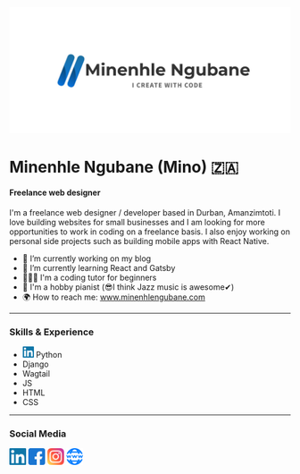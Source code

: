 ![I'm a freelance web designer](https://github.com/Minenhle-Ngubane/Minenhle-Ngubane/blob/main/githubBanner.png)

# Minenhle Ngubane (Mino) :south_africa:
#### Freelance web designer
I'm a freelance web designer / developer based in Durban, Amanzimtoti. I love building websites for small businesses and I am looking for more opportunities to work in coding on a freelance basis. I also enjoy working on personal side projects such as building mobile apps with React Native.

- 🔭 I’m currently working on my blog
- 🌱 I’m currently learning React and Gatsby
- 👨🏾‍🏫 I'm a coding tutor for beginners
- 🎹 I'm a hobby pianist (😎I think Jazz music is awesome✔)
- 🌍 How to reach me: www.minenhlengubane.com 
<hr/>

### Skills & Experience

- <img src='https://github.com/Minenhle-Ngubane/Minenhle-Ngubane/blob/main/linkedin-logo.svg' alt='linkedin' height='20'> Python
- Django
- Wagtail
- JS
- HTML
- CSS
<hr/>

### Social Media

[<img src='https://github.com/Minenhle-Ngubane/Minenhle-Ngubane/blob/main/linkedin-logo.svg' alt='linkedin' height='30'>](https://www.linkedin.com/in/https://www.linkedin.com/in/minenhle-ngubane-mino//)  [<img src='https://github.com/Minenhle-Ngubane/Minenhle-Ngubane/blob/main/facebook.svg' alt='facebook' height='30'>](https://www.facebook.com/https://www.facebook.com/groups/minenhlengubane)  [<img src='https://github.com/Minenhle-Ngubane/Minenhle-Ngubane/blob/main/instagram.svg' alt='instagram' height='30'>](https://www.instagram.com/https://www.instagram.com/minenhle__ngubane//)  [<img src='https://github.com/Minenhle-Ngubane/Minenhle-Ngubane/blob/main/world-wide-web.svg' alt='website' height='30'>](www.minenhlengubane.com)  

